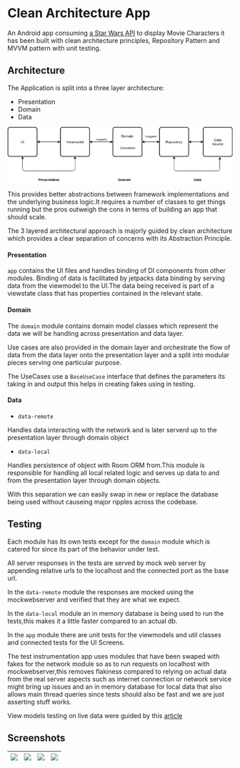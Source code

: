 
# Clean Architecture App

An Android app consuming [a Star Wars API](https://swapi.dev/) to display Movie Characters
it has been built with clean architecture principles, Repository Pattern and MVVM
pattern with unit testing.

## Architecture

The Application is split into a three layer architecture:
- Presentation
- Domain
- Data

![Architecture Flow Diagram](art/arch_flow.png)

This provides better abstractions between framework implementations 
and the underlying business logic.It requires a number of classes to get 
things running but the pros outweigh the cons in terms of building an app 
that should scale.

The 3 layered architectural approach is majorly guided by clean architecture which provides
a clear separation of concerns with its Abstraction Principle.

#### Presentation

```app``` contains the UI files and handles binding of DI components from other modules.
Binding of data is facilitated by jetpacks data binding by serving data from the viewmodel
to the UI.The data being received is part of a viewstate class that has properties contained in the
relevant state.

#### Domain

The ```domain``` module contains domain model classes which represent the
data we will be handling across presentation and data layer.

Use cases are also provided in the domain layer and orchestrate the flow 
of data from the data layer onto the presentation layer and a split into
modular pieces serving one particular purpose.

The UseCases use a ```BaseUseCase``` interface that defines the parameters its taking in and 
output this helps in creating fakes using in testing.

#### Data

- ```data-remote```

Handles data interacting with the network and is later serverd up to the presentation layer through 
domain object

- ```data-local```

Handles persistence of object with Room ORM from.This module is responsible for handling all local related
logic and serves up data to and from the presentation layer through domain objects.

With this separation we can easily swap in new or replace the database being used without causeing
major ripples across the codebase.

## Testing

Each module has its own tests except for the ```domain``` module which is catered for since its
part of the behavior under test.

All server responses in the tests are served by mock web server by appending relative urls to
the localhost and the connected port as the base url.

In the ``data-remote`` module the responses are mocked using the mockwebserver and verified that they
are what we expect.

In the ```data-local``` module an in  memory database is being used to run the tests,this makes it a
little faster compared to an actual db.

In the ```app``` module there are unit tests for the viewmodels and util classes 
and connected tests for the UI Screens.

The test instrumentation app uses modules that have been swaped with fakes for
the network module so as to run requests on localhost with mockwebserver,this removes flakiness 
compared to relying on actual  data from the real server aspects such as internet connection or
network service might bring up issues and an in memory database for local data that also allows 
main thread queries since tests should also be fast and we are just asserting stuff works.

View models testing on live data were guided by this [article](https://proandroiddev.com/how-to-easily-test-a-viewmodel-with-livedata-and-coroutines-230c74416047)

## Screenshots

|<img src="art/home1.PNG" width=200/> |<img src="art/search.PNG" width=200/> |<img src="art/details.PNG" width=200/> |<img src="art/home.PNG" width=200/>|
|:----:|:----:|:----:|:----:|

